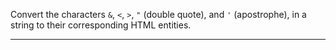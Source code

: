 <div class="challenge-instructions intermediate-algorithm-scripting"><div><section id="description">
<p>Convert the characters <code>&amp;</code>, <code>&lt;</code>, <code>&gt;</code>, <code>"</code> (double quote), and <code>'</code> (apostrophe), in a string to their corresponding HTML entities.</p>
</section></div><hr/></div>